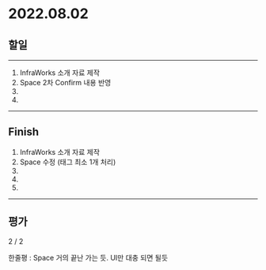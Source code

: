 # 2022.08.02

## 할일

------

1. InfraWorks 소개 자료 제작
2. Space 2차 Confirm 내용 반영
3. 
4. 








------

## Finish

1. InfraWorks 소개 자료 제작
2. Space 수정 (태그 최소 1개 처리)
3. 
4. 
5. 


------

## 평가

  2 / 2

한줄평 : Space 거의 끝난 가는 듯. UI만 대충 되면 될듯